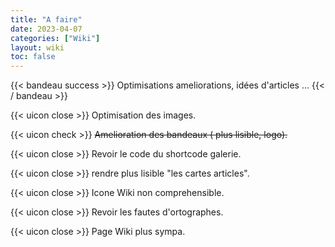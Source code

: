 ```yaml
---
title: "A faire"
date: 2023-04-07
categories: ["Wiki"]
layout: wiki
toc: false
---
```

{{< bandeau success >}} Optimisations ameliorations, idées d'articles ... {{< / bandeau >}}  

{{< uicon close >}}  Optimisation des images.

{{< uicon check >}}  ~~Amelioration des bandeaux ( plus lisible, logo).~~

{{< uicon close >}}  Revoir le code du shortcode galerie.

{{< uicon close >}} rendre plus lisible "les cartes articles".

{{< uicon close >}} Icone Wiki non comprehensible.

{{< uicon close >}} Revoir les fautes d'ortographes.

{{< uicon close >}} Page Wiki plus sympa.

